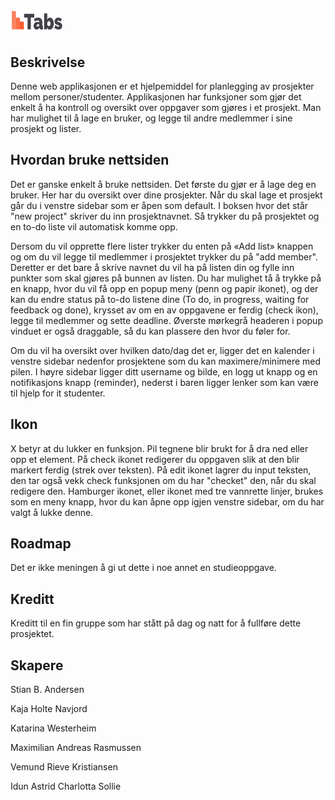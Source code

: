 


# ![Tabs logo](/images/tabsLogoReadme.png)




## Beskrivelse

Denne web applikasjonen er et hjelpemiddel for planlegging av prosjekter mellom personer/studenter. Applikasjonen har funksjoner som gjør det enkelt å ha kontroll og oversikt over oppgaver som gjøres i et prosjekt. Man har mulighet til å lage en bruker, og legge til andre medlemmer i sine prosjekt og lister. 




## Hvordan bruke nettsiden

Det er ganske enkelt å bruke nettsiden. Det første du gjør er å lage deg en bruker. Her har du oversikt over dine prosjekter. Når du skal lage et prosjekt går du i venstre sidebar som er åpen som default. I boksen hvor det står "new project" skriver du inn prosjektnavnet. Så trykker du på prosjektet og en to-do liste vil automatisk komme opp. 

Dersom du vil opprette flere lister trykker du enten på «Add list» knappen og om du vil legge til medlemmer i prosjektet trykker du på "add member". Deretter er det bare å skrive navnet du vil ha på listen din og fylle inn punkter som skal gjøres på bunnen av listen. 
Du har mulighet tå å trykke på en knapp, hvor du vil få opp en popup meny (penn og papir ikonet), og der kan du endre status på to-do listene dine (To do, in progress, waiting for feedback og done), krysset av om en av oppgavene er ferdig (check ikon), legge til medlemmer og sette deadline. Øverste mørkegrå headeren i popup vinduet er også draggable, så du kan plassere den hvor du føler for.

Om du vil ha oversikt over hvilken dato/dag det er, ligger det en kalender i venstre sidebar nedenfor prosjektene som du kan maximere/minimere med pilen. 
I høyre sidebar ligger ditt username og bilde, en logg ut knapp og en notifikasjons knapp (reminder), nederst i baren ligger lenker som kan være til hjelp for it studenter.




## Ikon 
X betyr at du lukker en funksjon.
Pil tegnene blir brukt for å dra ned eller opp et element. 
På check ikonet redigerer du oppgaven slik at den blir markert ferdig (strek over teksten).
På edit ikonet lagrer du input teksten,  den tar også vekk check funksjonen om du har "checket" den, når du skal redigere den.
Hamburger ikonet, eller ikonet med tre vannrette linjer, brukes som en meny knapp, hvor du kan åpne opp igjen venstre sidebar, om du har valgt å lukke denne. 


## Roadmap 

Det er ikke meningen å gi ut dette i noe annet en studieoppgave. 



## Kreditt

Kreditt til en fin gruppe som har stått på dag og natt for å fullføre dette prosjektet. 

## Skapere

Stian B. Andersen

Kaja Holte Navjord

Katarina Westerheim

Maximilian Andreas Rasmussen

Vemund Rieve Kristiansen

Idun Astrid Charlotta Sollie
